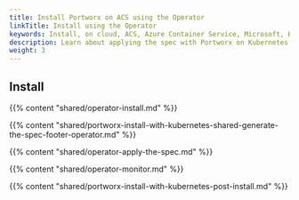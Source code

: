```yaml
---
title: Install Portworx on ACS using the Operator
linkTitle: Install using the Operator
keywords: Install, on cloud, ACS, Azure Container Service, Microsoft, Kubernetes, k8s
description: Learn about applying the spec with Portworx on Kubernetes with ACS.
weight: 3
---
```


## Install

{{% content "shared/operator-install.md" %}}

{{% content "shared/portworx-install-with-kubernetes-shared-generate-the-spec-footer-operator.md" %}}

{{% content "shared/operator-apply-the-spec.md" %}}

{{% content "shared/operator-monitor.md" %}}

{{% content "shared/portworx-install-with-kubernetes-post-install.md" %}}
